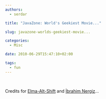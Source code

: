 ```yaml
---
authors:
  - serdar

title: "JavaZone: World's Geekiest Movie..."

slug: javazone-worlds-geekiest-movie...

categories:
  - Misc

date: 2010-06-29T15:47:10+02:00

tags:
  - fun
---
```


<!-- more -->

<br />

Credits for [Elma-Alt-Shift](http://elmaaltshift.com/) and [İbrahim Nergiz](http://www.ibrahimnergiz.info/)...
